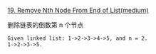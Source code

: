 [19. Remove Nth Node From End of List(medium)](https://leetcode.com/problems/remove-nth-node-from-end-of-list/description/)

删除链表的倒数第 n 个节点
```
Given linked list: 1->2->3->4->5, and n = 2.
1->2->3->5.
```
